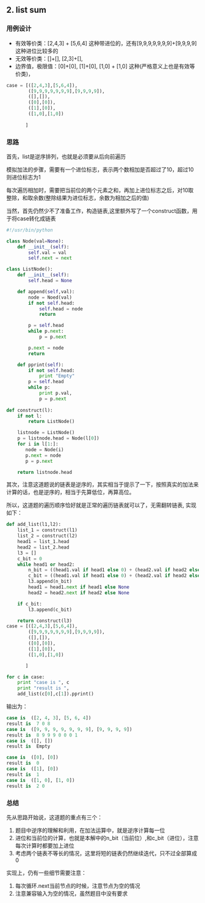 ## 2. list sum
### 用例设计
* 有效等价类：[2,4,3] + [5,6,4] 这种带进位的，还有[9,9,9,9,9,9,9]+[9,9,9,9]这种进位比较多的
* 无效等价类：[]+[], [2,3]+[],
* 边界值，极限值：[0]+[0], [1]+[0], [1,0] + [1,0] 这种(严格意义上也是有效等价类)，

```python
case = [([2,4,3],[5,6,4]),
        ([9,9,9,9,9,9,9],[9,9,9,9]),
        ([],[]),
        ([0],[0]),
        ([1],[0]),
        ([1,0],[1,0])
      
       ]
```



### 思路

首先，list是逆序排列，也就是必须要从后向前遍历

模拟加法的步骤，需要有一个进位标志，表示两个数相加是否超过了10，超过10则进位标志为1

每次遍历相加时，需要把当前位的两个元素之和，再加上进位标志之后，对10取整除，和取余数(整除结果为进位标志，余数为相加之后的值)

当然，首先仍然少不了准备工作，构造链表,这里额外写了一个construct函数，用于将case转化成链表

```python
#!/usr/bin/python

class Node(val=None):
    def __init__(self):
        self.val = val
        self.next = next

class ListNode():
    def __init__(self):
        self.head = None

    def append(self,val):
        node = Noed(val)
        if not self.head:
            self.head = node
            return

        p = self.head
        while p.next:
            p = p.next

        p.next = node
        return

    def pprint(self):
        if not self.head:
            print "Empty"
        p = self.head
        while p:
            print p.val,
            p = p.next
            
def construct(l):
    if not l:
        return ListNode()

    listnode = ListNode()
    p = listnode.head = Node(l[0])
    for i in l[1:]:
       node = Node(i)
       p.next = node
       p = p.next

    return listnode.head
```

其次，注意这道题说的链表是逆序的，其实相当于提示了一下，按照真实的加法来计算的话，也是逆序的，相当于先算低位，再算高位。

所以，这道题的遍历顺序恰好就是正常的遍历链表就可以了，无需翻转链表, 实现如下：

```python
def add_list(l1,l2):
    list_1 = construct(l1)
    list_2 = construct(l2)
    head1 = list_1.head
    head2 = list_2.head
    l3 = []
    c_bit = 0
    while head1 or head2:
        n_bit = ((head1.val if head1 else 0) + (head2.val if head2 else 0) + c_bit)%10
        c_bit = ((head1.val if head1 else 0) + (head2.val if head2 else 0) + c_bit)/10
        l3.append(n_bit)
        head1 = head1.next if head1 else None
        head2 = head2.next if head2 else None

    if c_bit:
        l3.append(c_bit)

    return construct(l3)
case = [([2,4,3],[5,6,4]),
        ([9,9,9,9,9,9,9],[9,9,9,9]),
        ([],[]),
        ([0],[0]),
        ([1],[0]),
        ([1,0],[1,0])

       ]

for c in case:
    print "case is ", c
    print "result is ",
    add_list(c[0],c[1]).pprint()
```

输出为：

```python
case is  ([2, 4, 3], [5, 6, 4])
result is  7 0 8
case is  ([9, 9, 9, 9, 9, 9, 9], [9, 9, 9, 9])
result is  8 9 9 9 0 0 0 1
case is  ([], [])
result is  Empty

case is  ([0], [0])
result is  0
case is  ([1], [0])
result is  1
case is  ([1, 0], [1, 0])
result is  2 0
```

### 总结

先从思路开始说，这道题的重点有三个：

1. 题目中逆序的理解和利用，在加法运算中，就是逆序计算每一位
2. 进位和当前位的计算，也就是本解中的n_bit（当前位）,和c_bit（进位），注意每次计算时都要加上进位
3. 考虑两个链表不等长的情况，这里将短的链表仍然继续迭代，只不过全部算成0

实现上，仍有一些细节需要注意：

1. 每次循环.next当前节点的时候，注意节点为空的情况
2. 注意兼容输入为空的情况，虽然题目中没有要求

